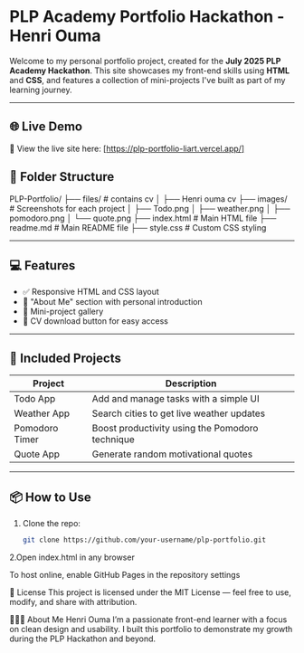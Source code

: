 # PLP Academy Portfolio Hackathon - Henri Ouma

Welcome to my personal portfolio project, created for the **July 2025 PLP Academy Hackathon**. This site showcases my front-end skills using **HTML** and **CSS**, and features a collection of mini-projects I've built as part of my learning journey.

---

## 🌐 Live Demo

🚀 View the live site here: [https://plp-portfolio-liart.vercel.app/]

## 📁 Folder Structure

PLP-Portfolio/
├── files/ # contains cv
│ ├── Henri ouma cv
├── images/ # Screenshots for each project
│ ├── Todo.png
│ ├── weather.png
│ ├── pomodoro.png
│ └── quote.png
├── index.html # Main HTML file
├── readme.md # Main README file
├── style.css # Custom CSS styling


---

## 💻 Features

- ✅ Responsive HTML and CSS layout
- 🧠 "About Me" section with personal introduction
- 📂 Mini-project gallery 
- 📄 CV download button for easy access

---

## 🧩 Included Projects

| Project        | Description                                      |
|----------------|--------------------------------------------------|
| Todo App       | Add and manage tasks with a simple UI           |
| Weather App    | Search cities to get live weather updates       |
| Pomodoro Timer | Boost productivity using the Pomodoro technique |
| Quote App      | Generate random motivational quotes             |

---

## 📦 How to Use

1. Clone the repo:
   ```bash
   git clone https://github.com/your-username/plp-portfolio.git

2.Open index.html in any browser

To host online, enable GitHub Pages in the repository settings

📄 License
This project is licensed under the MIT License — feel free to use, modify, and share with attribution.

🙋🏽‍♂️ About Me
Henri Ouma
I’m a passionate front-end learner with a focus on clean design and usability. I built this portfolio to demonstrate my growth during the PLP Hackathon and beyond.



